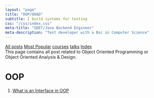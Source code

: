 ```yaml
---
layout: "page"
title: "OOP/OOAD"
subtitle: I build systems for testing
css: "/css/index.css"
meta-title: "SDET/Java Backend Engineer"
meta-description: "Test developer with a Bsc in Computer Science"
---
```

<div class="list-filters">
    <a href="/" class="list-filter filter-selected">All posts</a>
    <a href="/popular" class="list-filter">Most Popular</a>
    <a href="/courses" class="list-filter">courses</a>
	<a href="/talks" class="list-filter">talks</a>
    <a href="/tags" class="list-filter">Index</a>
</div>
This page contains all post related to Object Oriented Programming or Object Oriented Analysis & Design. 

# OOP
1. [What is an Interface in OOP](http://shantonusarker.blogspot.com/2009/05/study-topic-interface-prepared.html)